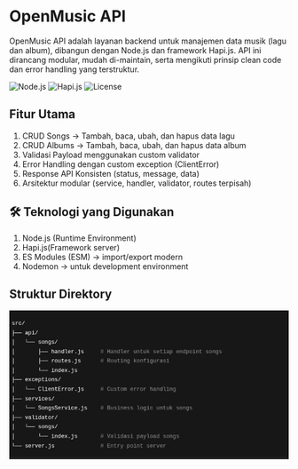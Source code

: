 # OpenMusic API

OpenMusic API adalah layanan backend untuk manajemen data musik (lagu dan album), dibangun dengan Node.js dan framework Hapi.js.
API ini dirancang modular, mudah di-maintain, serta mengikuti prinsip clean code dan error handling yang terstruktur.

![Node.js](https://img.shields.io/badge/node-%3E%3D18-green)
![Hapi.js](https://img.shields.io/badge/hapi.js-v21-blue)
![License](https://img.shields.io/badge/license-MIT-orange)

## Fitur Utama

1. CRUD Songs → Tambah, baca, ubah, dan hapus data lagu
2. CRUD Albums → Tambah, baca, ubah, dan hapus data album
3. Validasi Payload menggunakan custom validator
4. Error Handling dengan custom exception (ClientError)
5. Response API Konsisten (status, message, data)
6. Arsitektur modular (service, handler, validator, routes terpisah)

## 🛠️ Teknologi yang Digunakan

1. Node.js (Runtime Environment)
2. Hapi.js(Framework server)
3. ES Modules (ESM) → import/export modern
4. Nodemon → untuk development environment

## Struktur Direktory

![alt text](image.png)